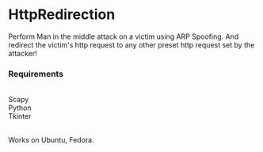 # HttpRedirection
Perform Man in the middle attack on a victim using ARP Spoofing. And redirect the victim's http request to any other preset http request set by the attacker!

<h3>Requirements</h3><br>
  Scapy<br>
  Python<br>
  Tkinter<br><br>
  
Works on Ubuntu, Fedora.
